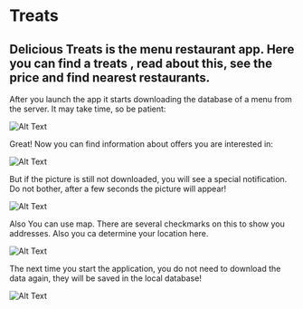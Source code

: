 # Treats
## Delicious Treats is the menu restaurant app. Here you can find a treats , read about this, see the price and find nearest restaurants.


After you launch the app it starts downloading the database of a menu from the server. It may take time, so be patient:

![Alt Text](https://thumbs.gfycat.com/FearfulCourageousAmazonparrot-size_restricted.gif)


Great! Now you can find information about offers you are interested in:

![Alt Text](https://thumbs.gfycat.com/AmbitiousShockedHeifer-size_restricted.gif)

But if the picture is still not downloaded, you will see a special notification. Do not bother, after a few seconds the picture will appear!

![Alt Text](https://thumbs.gfycat.com/ForkedUnderstatedArchaeocete-size_restricted.gif)

Also You can use map. There are several checkmarks on this to show you addresses. Also you ca determine your location here.

![Alt Text](https://thumbs.gfycat.com/ScentedMinorDipper-size_restricted.gif)

The next time you start the application, you do not need to download the data again, they will be saved in the local database!

![Alt Text](https://thumbs.gfycat.com/GoldenSlushyAbyssiniancat-size_restricted.gif)

